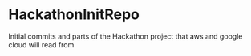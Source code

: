 # HackathonInitRepo
Initial commits and parts of the Hackathon project that aws and google cloud will read from
